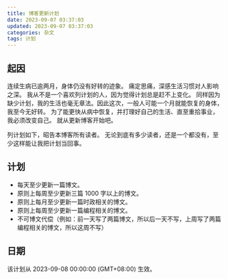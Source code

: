 ```yaml
---
title: 博客更新计划
date: 2023-09-07 03:37:03
updated: 2023-09-07 03:37:03
categories: 杂文
tags: 计划
---
```


## 起因
连续生病已逾两月，身体仍没有好转的迹象。
痛定思痛，深感生活习惯对人影响之深。
我从不是一个喜欢列计划的人，因为觉得计划总是赶不上变化。
同样因为缺少计划，我的生活也毫无章法。因此这次，一般人可能一个月就能恢复的身体，我至今无好转。
为了能更快从病中恢复，并打理好自己的生活、直至重拾事业，我必须改变自己。
就从更新博客开始吧。

列计划如下，昭告本博客所有读者。
无论到底有多少读者，还是一个都没有，至少这样能让我把计划当回事。

## 计划
- 每天至少更新一篇博文。
- 原则上每周至少更新三篇 1000 字以上的博文。
- 原则上每月至少更新一篇时政相关的博文。
- 原则上每周至少更新一篇编程相关的博文。
- 不可博文代偿（例如：前一天写了两篇博文，所以后一天不写，上周写了两篇编程相关的博文，所以这周不写）

## 日期
该计划从 2023-09-08 00:00:00 (GMT+08:00) 生效。
